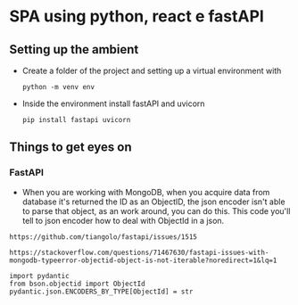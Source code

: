 # SPA using python, react e fastAPI

## Setting up the ambient

- Create a folder of the project and setting up a virtual environment with

  `python -m venv env`

- Inside the environment install fastAPI and uvicorn

  `pip install fastapi uvicorn`

## Things to get eyes on

### FastAPI

- When you are working with MongoDB, when you acquire data from database it's returned the ID as an ObjectID, the json encoder isn't able to parse that object, as an work around, you can do this. This code you'll tell to json encoder how to deal with ObjectId in a json.

`https://github.com/tiangolo/fastapi/issues/1515`

`https://stackoverflow.com/questions/71467630/fastapi-issues-with-mongodb-typeerror-objectid-object-is-not-iterable?noredirect=1&lq=1`

```
import pydantic
from bson.objectid import ObjectId
pydantic.json.ENCODERS_BY_TYPE[ObjectId] = str
```
